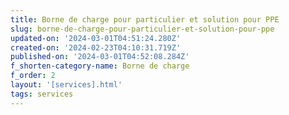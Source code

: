 ```yaml
---
title: Borne de charge pour particulier et solution pour PPE
slug: borne-de-charge-pour-particulier-et-solution-pour-ppe
updated-on: '2024-03-01T04:51:24.280Z'
created-on: '2024-02-23T04:10:31.719Z'
published-on: '2024-03-01T04:52:08.284Z'
f_shorten-category-name: Borne de charge
f_order: 2
layout: '[services].html'
tags: services
---
```



